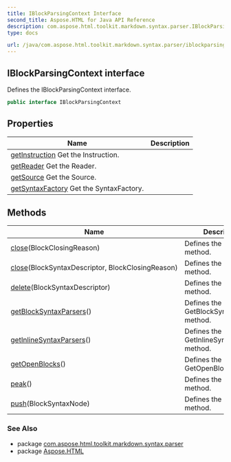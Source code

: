 ```yaml
---
title: IBlockParsingContext Interface
second_title: Aspose.HTML for Java API Reference
description: com.aspose.html.toolkit.markdown.syntax.parser.IBlockParsingContext interface. Defines the IBlockParsingContext interface
type: docs

url: /java/com.aspose.html.toolkit.markdown.syntax.parser/iblockparsingcontext/
---
```

## IBlockParsingContext interface

Defines the IBlockParsingContext interface.

```java
public interface IBlockParsingContext
```

## Properties

| Name | Description |
| --- | --- |
| [getInstruction](../../com.aspose.html.toolkit.markdown.syntax.parser/iblockparsingcontext/instruction/) Get the Instruction. |
| [getReader](../../com.aspose.html.toolkit.markdown.syntax.parser/iblockparsingcontext/reader/) Get the Reader. |
| [getSource](../../com.aspose.html.toolkit.markdown.syntax.parser/iblockparsingcontext/source/) Get the Source. |
| [getSyntaxFactory](../../com.aspose.html.toolkit.markdown.syntax.parser/iblockparsingcontext/syntaxfactory/) Get the SyntaxFactory. |

## Methods

| Name | Description |
| --- | --- |
| [close](../../com.aspose.html.toolkit.markdown.syntax.parser/iblockparsingcontext/close/#close)(BlockClosingReason) | Defines the Close method. |
| [close](../../com.aspose.html.toolkit.markdown.syntax.parser/iblockparsingcontext/close/#close_1)(BlockSyntaxDescriptor, BlockClosingReason) | Defines the Close method. |
| [delete](../../com.aspose.html.toolkit.markdown.syntax.parser/iblockparsingcontext/delete/)(BlockSyntaxDescriptor) | Defines the Delete method. |
| [getBlockSyntaxParsers](../../com.aspose.html.toolkit.markdown.syntax.parser/iblockparsingcontext/getblocksyntaxparsers/)() | Defines the GetBlockSyntaxParsers method. |
| [getInlineSyntaxParsers](../../com.aspose.html.toolkit.markdown.syntax.parser/iblockparsingcontext/getinlinesyntaxparsers/)() | Defines the GetInlineSyntaxParsers method. |
| [getOpenBlocks](../../com.aspose.html.toolkit.markdown.syntax.parser/iblockparsingcontext/getopenblocks/)() | Defines the GetOpenBlocks. |
| [peak](../../com.aspose.html.toolkit.markdown.syntax.parser/iblockparsingcontext/peak/)() | Defines the Peak method. |
| [push](../../com.aspose.html.toolkit.markdown.syntax.parser/iblockparsingcontext/push/)(BlockSyntaxNode) | Defines the Push method. |

### See Also

* package [com.aspose.html.toolkit.markdown.syntax.parser](../../com.aspose.html.toolkit.markdown.syntax.parser/)
* package [Aspose.HTML](../../)

